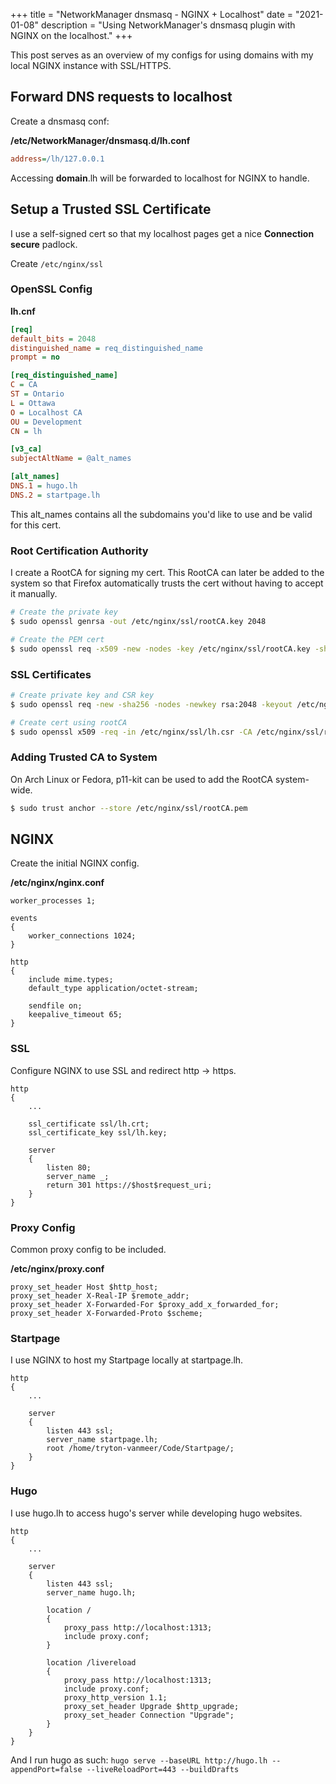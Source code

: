 +++
title = "NetworkManager dnsmasq - NGINX + Localhost"
date = "2021-01-08"
description = "Using NetworkManager's dnsmasq plugin with NGINX on the localhost."
+++

This post serves as an overview of my configs for using domains with my local NGINX instance with SSL/HTTPS.

## Forward DNS requests to localhost

Create a dnsmasq conf:

**/etc/NetworkManager/dnsmasq.d/lh.conf**

```ini
address=/lh/127.0.0.1
```

Accessing **domain**.lh will be forwarded to localhost for NGINX to handle.

## Setup a Trusted SSL Certificate

I use a self-signed cert so that my localhost pages get a nice **Connection secure** padlock.

Create `/etc/nginx/ssl`

### OpenSSL Config

**lh.cnf**

```ini
[req]
default_bits = 2048
distinguished_name = req_distinguished_name
prompt = no

[req_distinguished_name]
C = CA
ST = Ontario
L = Ottawa
O = Localhost CA
OU = Development
CN = lh

[v3_ca]
subjectAltName = @alt_names

[alt_names]
DNS.1 = hugo.lh
DNS.2 = startpage.lh
```

This alt_names contains all the subdomains you'd like to use and be valid for this cert.

### Root Certification Authority

I create a RootCA for signing my cert. This RootCA can later be added to the system so that Firefox automatically trusts the cert without having to accept it manually.

```bash
# Create the private key
$ sudo openssl genrsa -out /etc/nginx/ssl/rootCA.key 2048

# Create the PEM cert
$ sudo openssl req -x509 -new -nodes -key /etc/nginx/ssl/rootCA.key -sha256 -days 3650 -out /etc/nginx/ssl/rootCA.pem
```

### SSL Certificates

```bash
# Create private key and CSR key
$ sudo openssl req -new -sha256 -nodes -newkey rsa:2048 -keyout /etc/nginx/ssl/lh.key -out /etc/nginx/ssl/ lh.csr -config lh.cnf

# Create cert using rootCA
$ sudo openssl x509 -req -in /etc/nginx/ssl/lh.csr -CA /etc/nginx/ssl/rootCA.pem -CAkey /etc/nginx/ssl/rootCA.key -CAcreateserial -out /etc/nginx/ssl/lh.crt -sha256 -days 3650 -extfile lh.cnf -extensions v3_ca
```

### Adding Trusted CA to System

On Arch Linux or Fedora, p11-kit can be used to add the RootCA system-wide.

```bash
$ sudo trust anchor --store /etc/nginx/ssl/rootCA.pem
```

## NGINX

Create the initial NGINX config.

**/etc/nginx/nginx.conf**

```nginx
worker_processes 1;

events
{
    worker_connections 1024;
}

http
{
    include mime.types;
    default_type application/octet-stream;

    sendfile on;
    keepalive_timeout 65;
}
```

### SSL

Configure NGINX to use SSL and redirect http → https.

```nginx
http
{
    ...

    ssl_certificate ssl/lh.crt;
    ssl_certificate_key ssl/lh.key;

    server
    {
        listen 80;
        server_name _;
        return 301 https://$host$request_uri;
    }
}
```

### Proxy Config

Common proxy config to be included.

**/etc/nginx/proxy.conf**

```nginx
proxy_set_header Host $http_host;
proxy_set_header X-Real-IP $remote_addr;
proxy_set_header X-Forwarded-For $proxy_add_x_forwarded_for;
proxy_set_header X-Forwarded-Proto $scheme;
```

### Startpage

I use NGINX to host my Startpage locally at startpage.lh.

```nginx
http
{
    ...

    server
    {
        listen 443 ssl;
        server_name startpage.lh;
        root /home/tryton-vanmeer/Code/Startpage/;
    }
}
```

### Hugo

I use hugo.lh to access hugo's server while developing hugo websites.

```nginx
http
{
    ...

    server
    {
        listen 443 ssl;
        server_name hugo.lh;

        location /
        {
            proxy_pass http://localhost:1313;
            include proxy.conf;
        }

        location /livereload
        {
            proxy_pass http://localhost:1313;
            include proxy.conf;
            proxy_http_version 1.1;
            proxy_set_header Upgrade $http_upgrade;
            proxy_set_header Connection "Upgrade";
        }
    }
}
```

And I run hugo as such: `hugo serve --baseURL http://hugo.lh --appendPort=false --liveReloadPort=443 --buildDrafts`
